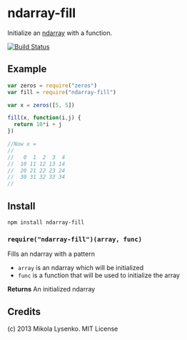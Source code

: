 ndarray-fill
============
Initialize an [ndarray](https://github.com/mikolalysenko/ndarray) with a function.

[![Build Status](https://travis-ci.org/scijs/ndarray-fill.svg?branch=master)](https://travis-ci.org/scijs/ndarray-fill)

## Example

```javascript
var zeros = require("zeros")
var fill = require("ndarray-fill")

var x = zeros([5, 5])

fill(x, function(i,j) {
  return 10*i + j
})

//Now x = 
//
//   0  1  2  3  4
//  10 11 12 13 14
//  20 21 22 23 24
//  30 31 32 33 34
//
```

## Install

```
npm install ndarray-fill
```

### `require("ndarray-fill")(array, func)`
Fills an ndarray with a pattern

* `array` is an ndarray which will be initialized
* `func` is a function that will be used to initialize the array

**Returns** An initialized ndarray

## Credits
(c) 2013 Mikola Lysenko. MIT License
